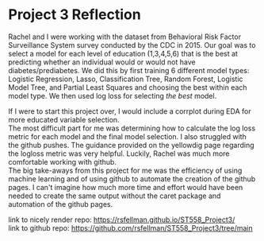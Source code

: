 # Project 3 Reflection  
Rachel and I were working with the dataset from Behavioral Risk Factor Surveillance System survey conducted by the CDC in 2015. Our goal was to select a model for each level of education (1,3,4,5,6) that is the best at predicting whether an individual would or would not have diabetes/prediabetes. We did this by first training 6 different model types: Logistic Regression, Lasso, Classification Tree, Random Forest, Logistic Model Tree, and Partial Least Squares and choosing the best within each model type. We then used log loss for selecting *the best* model.  
  
If I were to start this project over, I would include a corrplot during EDA for more educated variable selection.  
The most difficult part for me was determining how to calculate the log loss metric for each model and the final model selection. I also struggled with the github pushes. The guidance provided on the yellowdig page regarding the logloss metric was very helpful. Luckily, Rachel was much more comfortable working with github.    
The big take-aways from this project for me was the efficiency of using machine learning and of using github to automate the creation of the github pages. I can't imagine how much more time and effort would have been needed to create the same output without the caret package and automation of the github pages.  
  
link to nicely render repo: https://rsfellman.github.io/ST558_Project3/  
link to github repo: https://github.com/rsfellman/ST558_Project3/tree/main  
